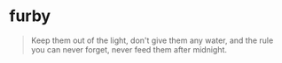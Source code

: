 furby
=====

> Keep them out of the light, don't give them any water, and the rule you can never forget, never feed them after midnight.
